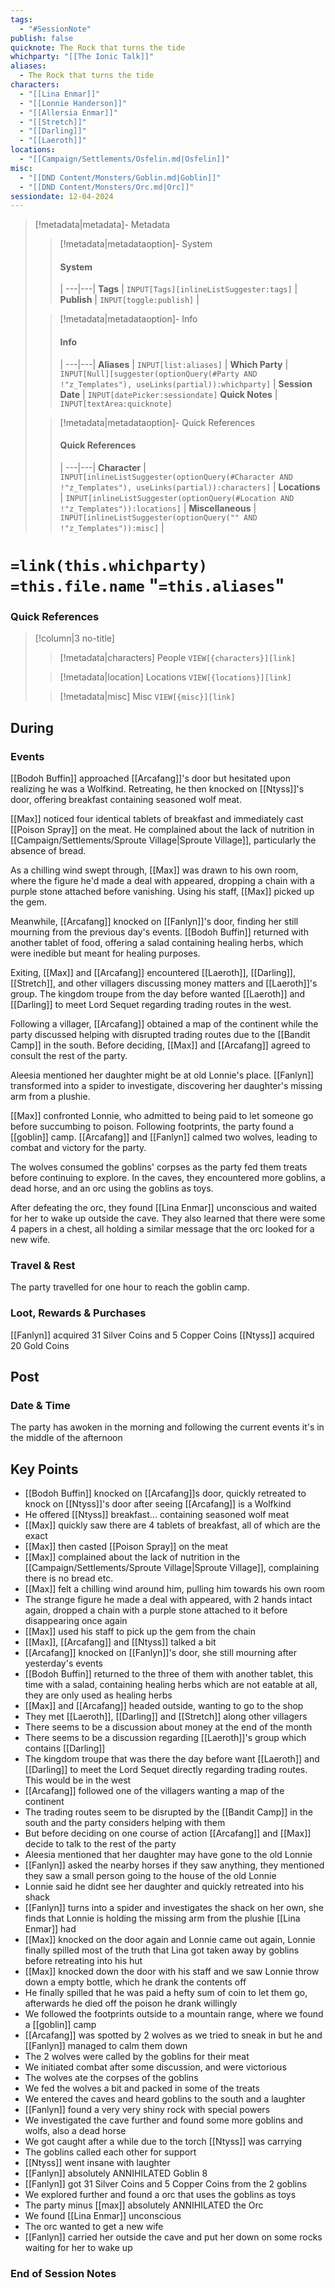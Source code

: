```yaml
---
tags:
  - "#SessionNote"
publish: false
quicknote: The Rock that turns the tide
whichparty: "[[The Ionic Talk]]"
aliases:
  - The Rock that turns the tide
characters:
  - "[[Lina Enmar]]"
  - "[[Lonnie Handerson]]"
  - "[[Allersia Enmar]]"
  - "[[Stretch]]"
  - "[[Darling]]"
  - "[[Laeroth]]"
locations:
  - "[[Campaign/Settlements/Osfelin.md|Osfelin]]"
misc:
  - "[[DND Content/Monsters/Goblin.md|Goblin]]"
  - "[[DND Content/Monsters/Orc.md|Orc]]"
sessiondate: 12-04-2024
---
```

> [!metadata|metadata]- Metadata 
>> [!metadata|metadataoption]- System
>> #### System
>>  |
>> ---|---|
> **Tags** | `INPUT[Tags][inlineListSuggester:tags]` |
> **Publish** | `INPUT[toggle:publish]` |
>
>> [!metadata|metadataoption]- Info
>> #### Info
>>  |
>> ---|---|
>> **Aliases** | `INPUT[list:aliases]` |
>> **Which Party** | `INPUT[Null][suggester(optionQuery(#Party AND !"z_Templates"), useLinks(partial)):whichparty]` |
>> **Session Date** | `INPUT[datePicker:sessiondate]`
>> **Quick Notes** |  `INPUT[textArea:quicknote]`
>
>> [!metadata|metadataoption]- Quick References
>> #### Quick References
>>  |
>> ---|---|
>> **Character** | `INPUT[inlineListSuggester(optionQuery(#Character AND !"z_Templates"), useLinks(partial)):characters]` |
>> **Locations** | `INPUT[inlineListSuggester(optionQuery(#Location AND !"z_Templates")):locations]` |
>> **Miscellaneous** | `INPUT[inlineListSuggester(optionQuery("" AND !"z_Templates")):misc]` |

#  `=link(this.whichparty)` `=this.file.name` "`=this.aliases`"
### Quick References

> [!column|3 no-title]
>> [!metadata|characters] People
>> `VIEW[{characters}][link]`
>
>> [!metadata|location] Locations
>> `VIEW[{locations}][link]`
>
>> [!metadata|misc] Misc
>> `VIEW[{misc}][link]`

## During
### Events

[[Bodoh Buffin]] approached [[Arcafang]]'s door but hesitated upon realizing he was a Wolfkind. Retreating, he then knocked on [[Ntyss]]'s door, offering breakfast containing seasoned wolf meat.

[[Max]] noticed four identical tablets of breakfast and immediately cast [[Poison Spray]] on the meat. He complained about the lack of nutrition in [[Campaign/Settlements/Sproute Village|Sproute Village]], particularly the absence of bread.

As a chilling wind swept through, [[Max]] was drawn to his own room, where the figure he'd made a deal with appeared, dropping a chain with a purple stone attached before vanishing. Using his staff, [[Max]] picked up the gem.

Meanwhile, [[Arcafang]] knocked on [[Fanlyn]]'s door, finding her still mourning from the previous day's events. [[Bodoh Buffin]] returned with another tablet of food, offering a salad containing healing herbs, which were inedible but meant for healing purposes.

Exiting, [[Max]] and [[Arcafang]] encountered [[Laeroth]], [[Darling]],[[Stretch]], and other villagers discussing money matters and [[Laeroth]]'s group. The kingdom troupe from the day before wanted [[Laeroth]] and [[Darling]] to meet Lord Sequet regarding trading routes in the west.

Following a villager, [[Arcafang]] obtained a map of the continent while the party discussed helping with disrupted trading routes due to the [[Bandit Camp]] in the south. Before deciding, [[Max]] and [[Arcafang]] agreed to consult the rest of the party.

Aleesia mentioned her daughter might be at old Lonnie's place. [[Fanlyn]] transformed into a spider to investigate, discovering her daughter's missing arm from a plushie.

[[Max]] confronted Lonnie, who admitted to being paid to let someone go before succumbing to poison. Following footprints, the party found a [[goblin]] camp. [[Arcafang]] and [[Fanlyn]] calmed two wolves, leading to combat and victory for the party.

The wolves consumed the goblins' corpses as the party fed them treats before continuing to explore. In the caves, they encountered more goblins, a dead horse, and an orc using the goblins as toys.

After defeating the orc, they found [[Lina Enmar]] unconscious and waited for her to wake up outside the cave. They also learned that there were some 4 papers in a chest, all holding a similar message that the orc looked for a new wife. 

### Travel & Rest

The party travelled for one hour to reach the goblin camp.

### Loot, Rewards & Purchases

[[Fanlyn]] acquired 31 Silver Coins and 5 Copper Coins 
[[Ntyss]] acquired 20 Gold Coins

## Post

### Date & Time

The party has awoken in the morning and following the current events it's in the middle of the afternoon

## Key Points

- [[Bodoh Buffin]] knocked on [[Arcafang]]s door, quickly retreated to knock on [[Ntyss]]'s door after seeing [[Arcafang]] is a Wolfkind
- He offered [[Ntyss]] breakfast... containing seasoned wolf meat
- [[Max]] quickly saw there are 4 tablets of breakfast, all of which are the exact 
- [[Max]] then casted [[Poison Spray]] on the meat 
- [[Max]] complained about the lack of nutrition in the [[Campaign/Settlements/Sproute Village|Sproute Village]], complaining there is no bread etc. 
- [[Max]] felt a chilling wind around him, pulling him towards his own room
- The strange figure he made a deal with appeared, with 2 hands intact again, dropped a chain with a purple stone attached to it before disappearing once again 
- [[Max]] used his staff to pick up the gem from the chain 
- [[Max]], [[Arcafang]] and [[Ntyss]] talked a bit 
- [[Arcafang]] knocked on [[Fanlyn]]'s door, she still mourning after yesterday's events 
- [[Bodoh Buffin]] returned to the three of them with another tablet, this time with a salad, containing healing herbs which are not eatable at all, they are only used as healing herbs 
- [[Max]] and [[Arcafang]] headed outside, wanting to go to the shop 
- They met [[Laeroth]], [[Darling]] and [[Stretch]] along other villagers
- There seems to be a discussion about money at the end of the month
- There seems to be a discussion regarding [[Laeroth]]'s group which contains [[Darling]] 
- The kingdom troupe that was there the day before want [[Laeroth]] and [[Darling]] to meet the Lord Sequet directly regarding trading routes. This would be in the west
- [[Arcafang]] followed one of the villagers wanting a map of the continent
- The trading routes seem to be disrupted by the [[Bandit Camp]] in the south and the party considers helping with them 
- But before deciding on one course of action [[Arcafang]] and [[Max]] decide to talk to the rest of the party
- Aleesia mentioned that her daughter may have gone to the old Lonnie 
- [[Fanlyn]] asked the nearby horses if they saw anything, they mentioned they saw a small person going to the house of the old Lonnie 
- Lonnie said he didnt see her daughter and quickly retreated into his shack
- [[Fanlyn]] turns into a spider and investigates the shack on her own, she finds that Lonnie is holding the missing arm from the plushie [[Lina Enmar]] had
- [[Max]] knocked on the door again and Lonnie came out again, Lonnie finally spilled most of the truth that Lina got taken away by goblins before retreating into his hut
- [[Max]] knocked down the door with his staff and we saw Lonnie throw down a empty bottle, which he drank the contents off
- He finally spilled that he was paid a hefty sum of coin to let them go, afterwards he died off the poison he drank willingly
- We followed the footprints outside to a mountain range, where we found a [[goblin]] camp
- [[Arcafang]] was spotted by 2 wolves as we tried to sneak in but he and [[Fanlyn]] managed to calm them down
- The 2 wolves were called by the goblins for their meat
- We initiated combat after some discussion, and were victorious
- The wolves ate the corpses of the goblins
- We fed the wolves a bit and packed in some of the treats 
- We entered the caves and heard goblins to the south and a laughter 
- [[Fanlyn]] found a very very shiny rock with special powers
- We investigated the cave further and found some more goblins and wolfs, also a dead horse
- We got caught after a while due to the torch [[Ntyss]] was carrying 
- The goblins called each other for support
- [[Ntyss]] went insane with laughter
- [[Fanlyn]] absolutely ANNIHILATED Goblin 8
- [[Fanlyn]] got 31 Silver Coins and 5 Copper Coins from the 2 goblins
- We explored further and found a orc that uses the goblins as toys
- The party minus [[max]] absolutely ANNIHILATED the Orc 
- We found [[Lina Enmar]] unconscious
- The orc wanted to get a new wife
- [[Fanlyn]] carried her outside the cave and put her down on some rocks waiting for her to wake up

### End of Session Notes


